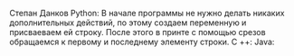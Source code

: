 Степан Данков
Python: В начале программы не нужно делать никаких дополнительных действий, по этому создаем переменную и присваеваем ей строку. После этого в принте с помощью срезов обращаемся к первому и последнему элементу строки.
C ++: 
Java: 
